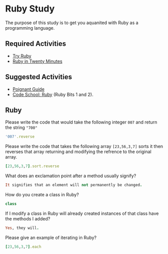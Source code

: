 # Ruby Study

The purpose of this study is to get you aquanited with Ruby as a programming
language.

## Required Activities

-   [Try Ruby](http://tryruby.org/)
-   [Ruby in Twenty Minutes](https://www.ruby-lang.org/en/documentation/quickstart/)

## Suggested Activities

-   [Poignant Guide](http://poignant.guide/)
-   [Code School: Ruby](https://www.codeschool.com/learn/ruby) (Ruby Bits 1 and 2).

## Ruby

Please write the code that would take the following integer `007` and return the
string `"700"`

```ruby
'007'.reverse
```

Please write the code that takes the following array `[23,56,3,7]` sorts it
then reverses that array returning and modifying the refrence to the original
array.

```ruby
[23,56,3,7].sort.reverse
```

What does an exclamation point after a method usually signify?

```ruby
It signifies that an element will not permanently be changed.
```

How do you create a class in Ruby?

```ruby
class
```

If I modify a class in Ruby will already created instances of that class have
the methods I added?

```ruby
Yes, they will.
```

Please give an example of iterating in Ruby?

```ruby
[23,56,3,7].each
```
